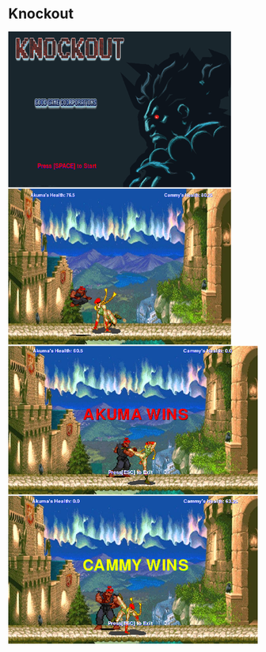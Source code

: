# Knockout

<img src = "https://github.com/jli1598/Knockout/blob/master/objectives/start%20screen.PNG" width = "450" height = "315">      <img src = "https://github.com/jli1598/Knockout/blob/master/objectives/fight%20screen%203.PNG" width = "450" height = "315" >
<img src = "https://github.com/jli1598/Knockout/blob/master/objectives/akuma%20wins%20screen.PNG" >
<img src = "https://github.com/jli1598/Knockout/blob/master/objectives/cammy%20wins%20screen.PNG" >
